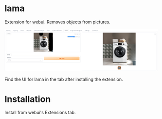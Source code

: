 # lama

Extension for [webui](https://github.com/AUTOMATIC1111/stable-diffusion-webui). Removes objects from pictures.

![](preview.png)

Find the UI for lama in the tab after installing the extension.

# Installation

Install from webui's Extensions tab.


